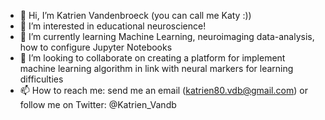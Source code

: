- 👋 Hi, I’m Katrien Vandenbroeck (you can call me Katy :))
- 👀 I’m interested in educational neuroscience!
- 🌱 I’m currently learning Machine Learning, neuroimaging data-analysis, how to configure Jupyter Notebooks
- 💞️ I’m looking to collaborate on creating a platform for implement machine learning algorithm in link with neural markers for learning difficulties
- 📫 How to reach me: send me an email (katrien80.vdb@gmail.com) or follow me on Twitter: @Katrien_Vandb

<!---
katrivdn/katrivdn is a ✨ special ✨ repository because its `README.md` (this file) appears on your GitHub profile.
You can click the Preview link to take a look at your changes.
--->
